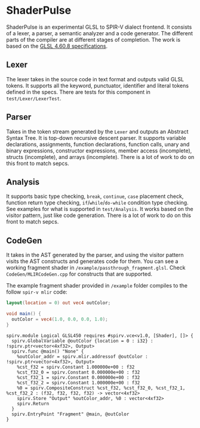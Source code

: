 # ShaderPulse

ShaderPulse is an experimental GLSL to SPIR-V dialect frontend. It consists of a lexer, a parser, a semantic analyzer and a code generator. The different parts of the compiler are at different stages of completion. The work is based on the [GLSL 4.60.8 specifications](https://registry.khronos.org/OpenGL/specs/gl/GLSLangSpec.4.60.pdf).

## Lexer

The lexer takes in the source code in text format and outputs valid GLSL tokens. It supports all the keyword, punctuator, identifier and literal tokens defined in the specs. There are tests for this component in `test/Lexer/LexerTest`.

## Parser

Takes in the token stream generated by the `Lexer` and outputs an Abstract Syntax Tree. It is top-down recursive descent parser. It supports variable declarations, assignments, function declarations, function calls, unary and binary expressions, constructor expressions, member access (incomplete), structs (incomplete), and arrays (incomplete). There is a lot of work to do on this front to match sepcs.

## Analysis

It supports basic type checking, `break`, `continue`, `case` placement check, function return type checking, `if`/`while`/`do-while` condition type checking. See examples for what is supported in `test/Analysis`. It works based on the visitor pattern, just like code generation. There is a lot of work to do on this front to match sepcs.

## CodeGen

It takes in the AST generated by the parser, and using the visitor pattern visits the AST constructs and generates code for them. You can see a working fragment shader in `/example/passthrough_fragment.glsl`. Check `CodeGen/MLIRCodeGen.cpp` for constructs that are supported.

The example fragment shader provided in `/example` folder compiles to the follow `spir-v mlir` code:

```glsl
layout(location = 0) out vec4 outColor;

void main() {
  outColor = vec4(1.0, 0.0, 0.0, 1.0);
}
```

```mlir
spirv.module Logical GLSL450 requires #spirv.vce<v1.0, [Shader], []> {
  spirv.GlobalVariable @outColor {location = 0 : i32} : !spirv.ptr<vector<4xf32>, Output>
  spirv.func @main() "None" {
    %outColor_addr = spirv.mlir.addressof @outColor : !spirv.ptr<vector<4xf32>, Output>
    %cst_f32 = spirv.Constant 1.000000e+00 : f32
    %cst_f32_0 = spirv.Constant 0.000000e+00 : f32
    %cst_f32_1 = spirv.Constant 0.000000e+00 : f32
    %cst_f32_2 = spirv.Constant 1.000000e+00 : f32
    %0 = spirv.CompositeConstruct %cst_f32, %cst_f32_0, %cst_f32_1, %cst_f32_2 : (f32, f32, f32, f32) -> vector<4xf32>
    spirv.Store "Output" %outColor_addr, %0 : vector<4xf32>
    spirv.Return
  }
  spirv.EntryPoint "Fragment" @main, @outColor
}
```
